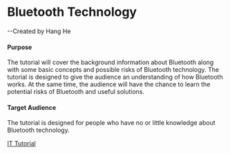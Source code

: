 # Bluetooth Technology 
--Created by Hang He

#### Purpose
The tutorial will cover the background information about Bluetooth along with some basic concepts and possible risks of Bluetooth technology.
The tutorial is designed to give the audience an understanding of how Bluetooth works. At the same time, the audience will have the chance to learn the potential risks of Bluetooth and useful solutions.

#### Target Audience
The tutorial is designed for people who have no or little knowledge about Bluetooth technology.

[IT Tutorial](Tutorial.md)






			
